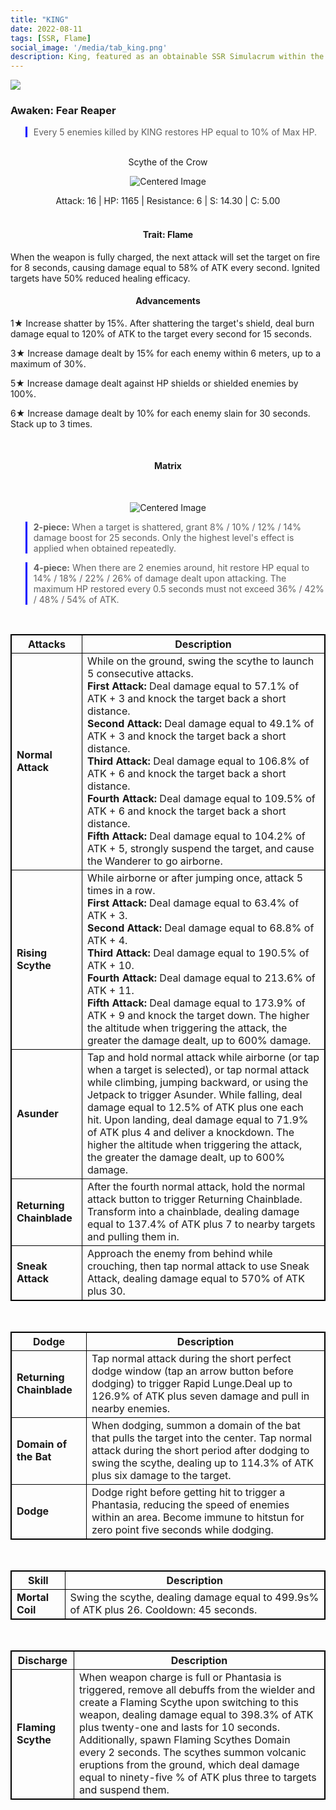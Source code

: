 ```yaml
---
title: "KING"
date: 2022-08-11
tags: [SSR, Flame]
social_image: '/media/tab_king.png'
description: King, featured as an obtainable SSR Simulacrum within the simulacrum system, associated with the weapon Scythe of the Crow.
---
```

![](https://i.postimg.cc/8zswgkJ6/Simulacrum-KING-Awaken.webp)

### Awaken:  Fear Reaper
> Every 5 enemies killed by KING restores HP equal to 10% of Max HP.

</br>

<center>
Scythe of the Crow
</center>
<p align="center">
<img src="https://i.postimg.cc/rsWtcbGx/Icon-Weapon-Scythe-of-the-Crow.webp" alt="Centered Image">
</p>
<center>
Attack: 16 | HP: 1165 | Resistance: 6 | S: 14.30 | C: 5.00
</center>

</br>

<h4 style="text-align: center;"> Trait: Flame </h4>

When the weapon is fully charged, the next attack will set the target on fire for 8 seconds, causing damage equal to 58% of ATK every second. Ignited targets have 50% reduced healing efficacy.



<h4 style="text-align: center;"> Advancements </h4>


1★ Increase shatter by 15%. After shattering the target's shield, deal burn damage equal to 120% of ATK to the target every second for 15 seconds.

3★ Increase damage dealt by 15% for each enemy within 6 meters, up to a maximum of 30%.

5★ Increase damage dealt against HP shields or shielded enemies by 100%.

6★ Increase damage dealt by 10% for each enemy slain for 30 seconds. Stack up to 3 times.


</br>

<h4 style="text-align: center;"> Matrix </h4>

</br>


<p align="center">
    <img src="https://i.postimg.cc/3xYTL9Zj/King-m.png" alt="Centered Image">
</p>

> **2-piece:** When a target is shattered, grant 8% / 10% / 12% / 14% damage boost for 25 seconds. Only the highest level's effect is applied when obtained repeatedly.

> **4-piece:** When there are 2 enemies around, hit restore HP equal to 14% / 18% / 22% / 26% of damage dealt upon attacking. The maximum HP restored every 0.5 seconds must not exceed 36% / 42% / 48% / 54% of ATK.


<style>
table {
    border-collapse: collapse;
}
table, th, td {
   border: 1.5px solid black;
}
blockquote {
    border-left: solid blue;
    padding-left: 10px;
}
</style>

</br>

| Attacks | Description |
| --- | --- |
| **Normal Attack** | While on the ground, swing the scythe to launch 5 consecutive attacks. </br> **First Attack:** Deal damage equal to 57.1% of ATK + 3 and knock the target back a short distance. </br> **Second Attack:** Deal damage equal to 49.1% of ATK + 3 and knock the target back a short distance. </br> **Third Attack:** Deal damage equal to 106.8% of ATK + 6 and knock the target back a short distance. </br> **Fourth Attack:** Deal damage equal to 109.5% of ATK + 6 and knock the target back a short distance. </br> **Fifth Attack:** Deal damage equal to 104.2% of ATK + 5, strongly suspend the target, and cause the Wanderer to go airborne. |
| **Rising Scythe** | While airborne or after jumping once, attack 5 times in a row. </br> **First Attack:** Deal damage equal to 63.4% of ATK + 3. </br> **Second Attack:** Deal damage equal to 68.8% of ATK + 4. </br> **Third Attack:** Deal damage equal to 190.5% of ATK + 10. </br> **Fourth Attack:** Deal damage equal to 213.6% of ATK + 11. </br> **Fifth Attack:** Deal damage equal to 173.9% of ATK + 9 and knock the target down. The higher the altitude when triggering the attack, the greater the damage dealt, up to 600% damage. |
| **Asunder** | Tap and hold normal attack while airborne (or tap when a target is selected), or tap normal attack while climbing, jumping backward, or using the Jetpack to trigger Asunder. While falling, deal damage equal to 12.5% of ATK plus one each hit. Upon landing, deal damage equal to 71.9% of ATK plus 4 and deliver a knockdown. The higher the altitude when triggering the attack, the greater the damage dealt, up to 600% damage. |
| **Returning Chainblade** | After the fourth normal attack, hold the normal attack button to trigger Returning Chainblade. Transform into a chainblade, dealing damage equal to 137.4% of ATK plus 7 to nearby targets and pulling them in.
| **Sneak Attack** | Approach the enemy from behind while crouching, then tap normal attack to use Sneak Attack, dealing damage equal to 570% of ATK plus 30. |

</br>

| Dodge | Description |
| --- | --- |
| **Returning Chainblade** | Tap normal attack during the short perfect dodge window (tap an arrow button before dodging) to trigger Rapid Lunge.Deal up to 126.9% of ATK plus seven damage and pull in nearby enemies.
| **Domain of the Bat** | When dodging, summon a domain of the bat that pulls the target into the center. Tap normal attack during the short period after dodging to swing the scythe, dealing up to 114.3% of ATK plus six damage to the target.
| **Dodge** | Dodge right before getting hit to trigger a Phantasia, reducing the speed of enemies within an area. Become immune to hitstun for zero point five seconds while dodging. |

</br>

| Skill | Description |
| --- | --- |
| **Mortal Coil** | Swing the scythe, dealing damage equal to 499.9s% of ATK plus 26. Cooldown: 45 seconds.|

</br>

| Discharge | Description |
| --- | --- |
| **Flaming Scythe** | When weapon charge is full or Phantasia is triggered, remove all debuffs from the wielder and create a Flaming Scythe upon switching to this weapon, dealing damage equal to 398.3% of ATK plus twenty-one and lasts for 10 seconds. Additionally, spawn Flaming Scythes Domain every 2 seconds. The scythes summon volcanic eruptions from the ground, which deal damage equal to ninety-five % of ATK plus three to targets and suspend them. |


